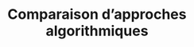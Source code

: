 ---
title: "Comparaison d’approches algorithmiques"
image: "/image/algo.png"
alt: "Comparaison d’approches algorithmiques"
description: "Développement d'un programme en C++ permettant la modification d'images."
---
